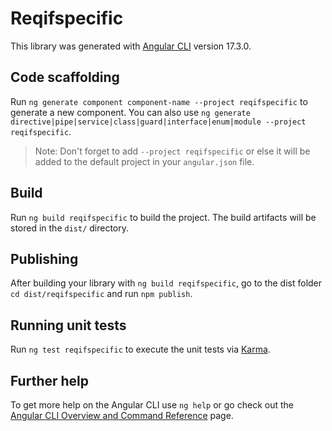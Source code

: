 # Reqifspecific

This library was generated with [Angular CLI](https://github.com/angular/angular-cli) version 17.3.0.

## Code scaffolding

Run `ng generate component component-name --project reqifspecific` to generate a new component. You can also use `ng generate directive|pipe|service|class|guard|interface|enum|module --project reqifspecific`.
> Note: Don't forget to add `--project reqifspecific` or else it will be added to the default project in your `angular.json` file. 

## Build

Run `ng build reqifspecific` to build the project. The build artifacts will be stored in the `dist/` directory.

## Publishing

After building your library with `ng build reqifspecific`, go to the dist folder `cd dist/reqifspecific` and run `npm publish`.

## Running unit tests

Run `ng test reqifspecific` to execute the unit tests via [Karma](https://karma-runner.github.io).

## Further help

To get more help on the Angular CLI use `ng help` or go check out the [Angular CLI Overview and Command Reference](https://angular.io/cli) page.
